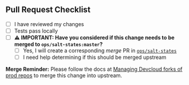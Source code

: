 ## Pull Request Checklist

- [ ] I have reviewed my changes
- [ ] Tests pass locally
- [ ] **⚠️ IMPORTANT: Have you considered if this change needs to be merged to `ops/salt-states:master`?**
  - [ ] Yes, I will create a corresponding _merge_ PR in [`ops/salt-states`](https://bits.linode.com/ops/salt-states)
  - [ ] I need help determining if this should be merged upstream

**Merge Reminder:** Please follow the docs at [Managing Devcloud forks of prod repos](https://collaborate.akamai.com/confluence/spaces/DEVCLOUD/pages/1210532630/Devcloud+-+Explanation+-+Managing+devcloud+forks+of+prod+git+repos) to merge this change into upstream.
